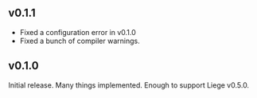 v0.1.1
-----

- Fixed a configuration error in v0.1.0
- Fixed a bunch of compiler warnings.

v0.1.0
-----

Initial release.  Many things implemented.  Enough to support Liege v0.5.0.
